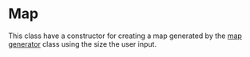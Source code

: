 # Map

This class have a constructor for creating a map generated by the [map generator](https://github.com/AdanYanes/UD4---MovementSimulator/blob/main/movementSimulator/net/salesianos/docs/MapGenerator.md) class using the size the user input.